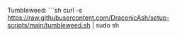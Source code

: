 Tumbleweed: ```sh
curl -s https://raw.githubusercontent.com/DraconicAsh/setup-scripts/main/tumbleweed.sh | sudo sh
```
